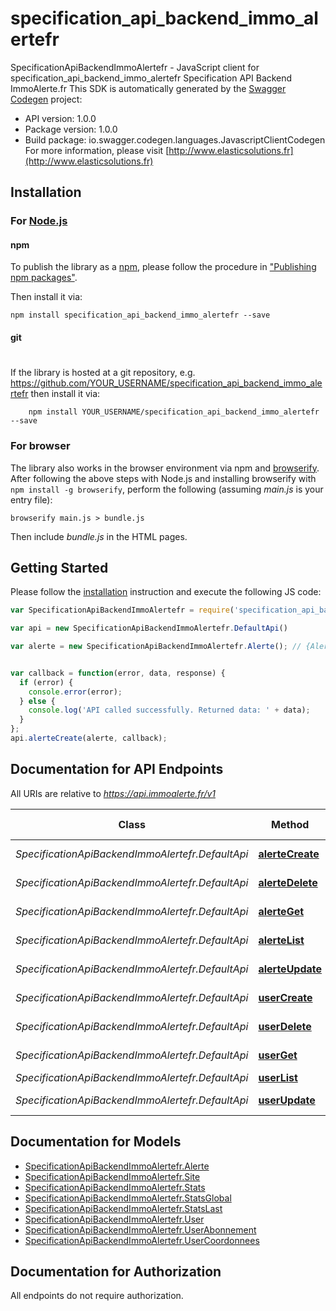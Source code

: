 # specification_api_backend_immo_alertefr

SpecificationApiBackendImmoAlertefr - JavaScript client for specification_api_backend_immo_alertefr
Specification API Backend ImmoAlerte.fr
This SDK is automatically generated by the [Swagger Codegen](https://github.com/swagger-api/swagger-codegen) project:

- API version: 1.0.0
- Package version: 1.0.0
- Build package: io.swagger.codegen.languages.JavascriptClientCodegen
For more information, please visit [http://www.elasticsolutions.fr](http://www.elasticsolutions.fr)

## Installation

### For [Node.js](https://nodejs.org/)

#### npm

To publish the library as a [npm](https://www.npmjs.com/),
please follow the procedure in ["Publishing npm packages"](https://docs.npmjs.com/getting-started/publishing-npm-packages).

Then install it via:

```shell
npm install specification_api_backend_immo_alertefr --save
```

#### git
#
If the library is hosted at a git repository, e.g.
https://github.com/YOUR_USERNAME/specification_api_backend_immo_alertefr
then install it via:

```shell
    npm install YOUR_USERNAME/specification_api_backend_immo_alertefr --save
```

### For browser

The library also works in the browser environment via npm and [browserify](http://browserify.org/). After following
the above steps with Node.js and installing browserify with `npm install -g browserify`,
perform the following (assuming *main.js* is your entry file):

```shell
browserify main.js > bundle.js
```

Then include *bundle.js* in the HTML pages.

## Getting Started

Please follow the [installation](#installation) instruction and execute the following JS code:

```javascript
var SpecificationApiBackendImmoAlertefr = require('specification_api_backend_immo_alertefr');

var api = new SpecificationApiBackendImmoAlertefr.DefaultApi()

var alerte = new SpecificationApiBackendImmoAlertefr.Alerte(); // {Alerte} données de la alerte à créer


var callback = function(error, data, response) {
  if (error) {
    console.error(error);
  } else {
    console.log('API called successfully. Returned data: ' + data);
  }
};
api.alerteCreate(alerte, callback);

```

## Documentation for API Endpoints

All URIs are relative to *https://api.immoalerte.fr/v1*

Class | Method | HTTP request | Description
------------ | ------------- | ------------- | -------------
*SpecificationApiBackendImmoAlertefr.DefaultApi* | [**alerteCreate**](docs/DefaultApi.md#alerteCreate) | **POST** /alerte | 
*SpecificationApiBackendImmoAlertefr.DefaultApi* | [**alerteDelete**](docs/DefaultApi.md#alerteDelete) | **DELETE** /alerte/{id} | 
*SpecificationApiBackendImmoAlertefr.DefaultApi* | [**alerteGet**](docs/DefaultApi.md#alerteGet) | **GET** /alerte/{id} | 
*SpecificationApiBackendImmoAlertefr.DefaultApi* | [**alerteList**](docs/DefaultApi.md#alerteList) | **GET** /alerte | 
*SpecificationApiBackendImmoAlertefr.DefaultApi* | [**alerteUpdate**](docs/DefaultApi.md#alerteUpdate) | **PUT** /alerte/{id} | 
*SpecificationApiBackendImmoAlertefr.DefaultApi* | [**userCreate**](docs/DefaultApi.md#userCreate) | **POST** /user | 
*SpecificationApiBackendImmoAlertefr.DefaultApi* | [**userDelete**](docs/DefaultApi.md#userDelete) | **DELETE** /user/{id} | 
*SpecificationApiBackendImmoAlertefr.DefaultApi* | [**userGet**](docs/DefaultApi.md#userGet) | **GET** /user/{id} | 
*SpecificationApiBackendImmoAlertefr.DefaultApi* | [**userList**](docs/DefaultApi.md#userList) | **GET** /user | 
*SpecificationApiBackendImmoAlertefr.DefaultApi* | [**userUpdate**](docs/DefaultApi.md#userUpdate) | **PUT** /user/{id} | 


## Documentation for Models

 - [SpecificationApiBackendImmoAlertefr.Alerte](docs/Alerte.md)
 - [SpecificationApiBackendImmoAlertefr.Site](docs/Site.md)
 - [SpecificationApiBackendImmoAlertefr.Stats](docs/Stats.md)
 - [SpecificationApiBackendImmoAlertefr.StatsGlobal](docs/StatsGlobal.md)
 - [SpecificationApiBackendImmoAlertefr.StatsLast](docs/StatsLast.md)
 - [SpecificationApiBackendImmoAlertefr.User](docs/User.md)
 - [SpecificationApiBackendImmoAlertefr.UserAbonnement](docs/UserAbonnement.md)
 - [SpecificationApiBackendImmoAlertefr.UserCoordonnees](docs/UserCoordonnees.md)


## Documentation for Authorization

 All endpoints do not require authorization.

